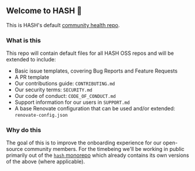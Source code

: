 ## Welcome to HASH 👋

This is HASH's default [community health repo](https://docs.github.com/en/communities/setting-up-your-project-for-healthy-contributions/creating-a-default-community-health-file).


### What is this

This repo will contain default files for all HASH OSS repos and will be extended to include:
- Basic issue templates, covering Bug Reports and Feature Requests
- A PR template
- Our contributions guide: `CONTRIBUTING.md`
- Our security terms: `SECURITY.md`
- Our code of conduct: `CODE_OF_CONDUCT.md`
- Support information for our users in `SUPPORT.md`
- A base Renovate configuration that can be used and/or extended: `renovate-config.json`

### Why do this

The goal of this is to improve the onboarding experience for our open-source community members. For the timebeing we'll be working in public primarily out of the [`hash` monorepo](https://github.com/hashintel/hash) which already contains its own versions of the above (where applicable).
